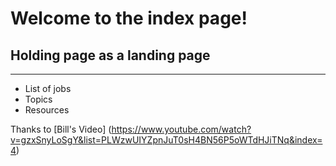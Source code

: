 # Welcome to the index page!
## Holding page as a landing page
***
* List of jobs
* Topics
* Resources

Thanks to [Bill's Video] (https://www.youtube.com/watch?v=gzxSnyLoSgY&list=PLWzwUIYZpnJuT0sH4BN56P5oWTdHJiTNq&index=4)
